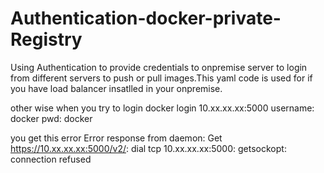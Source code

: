 # Authentication-docker-private-Registry
Using Authentication to provide credentials to onpremise server to login from different servers to push or pull images.This yaml code is used for if you have load balancer insatlled in your onpremise.

other wise when you try to login 
docker login 10.xx.xx.xx:5000
username: docker
pwd: docker

you get this error
Error response from daemon: Get https://10.xx.xx.xx:5000/v2/: dial tcp 10.xx.xx.xx:5000: getsockopt: connection refused
